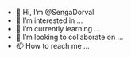 - 👋 Hi, I’m @SengaDorval
- 👀 I’m interested in ...
- 🌱 I’m currently learning ...
- 💞️ I’m looking to collaborate on ...
- 📫 How to reach me ...

<!---
SengaDorval/SengaDorval is a ✨ special ✨ repository because its `README.md` (this file) appears on your GitHub profile.
You can click the Preview link to take a look at your changes.
--->
